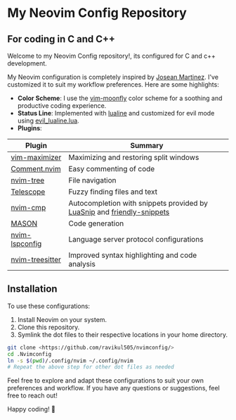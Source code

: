# My Neovim Config Repository
## For coding in C and C++

Welcome to my Neovim Config repository!, its configured for C and c++ development.

My Neovim configuration is completely inspired by [Josean Martinez](https://www.youtube.com/@joseanmartinez). I've customized it to suit my workflow preferences. Here are some highlights:

- **Color Scheme**: I use the [vim-moonfly](https://github.com/bluz71/vim-moonfly-colors) color scheme for a soothing and productive coding experience.
- **Status Line**: Implemented with [lualine](https://github.com/nvim-lualine/lualine.nvim) and customized for evil mode using [evil_lualine.lua](https://github.com/nvim-lualine/lualine.nvim/blob/master/examples/evil_lualine.lua).
- **Plugins**:

| Plugin                                                           | Summary                                                                  |
|------------------------------------------------------------------|--------------------------------------------------------------------------|
| [vim-maximizer](https://github.com/szw/vim-maximizer)            | Maximizing and restoring split windows                                   |
| [Comment.nvim](https://github.com/numToStr/Comment.nvim)         | Easy commenting of code                                                  |
| [nvim-tree](https://github.com/nvim-tree/nvim-tree.lua)          | File navigation                                                          |
| [Telescope](https://github.com/nvim-telescope/telescope.nvim)    | Fuzzy finding files and text                                             |
| [nvim-cmp](https://github.com/hrsh7th/nvim-cmp)                  | Autocompletion with snippets provided by [LuaSnip](https://github.com/L3MON4D3/LuaSnip) and [friendly-snippets](https://github.com/rafamadriz/friendly-snippets) |
| [MASON](https://github.com/williamboman/mason.nvim)              | Code generation                                                          |
| [nvim-lspconfig](https://github.com/neovim/nvim-lspconfig)       | Language server protocol configurations                                   |
| [nvim-treesitter](https://github.com/nvim-treesitter/nvim-treesitter) | Improved syntax highlighting and code analysis                           |

## Installation

To use these configurations:

1. Install Neovim on your system.
2. Clone this repository.
3. Symlink the dot files to their respective locations in your home directory.

```bash
git clone <https://github.com/ravikul505/nvimconfig/>
cd .Nvimconfig
ln -s $(pwd)/.config/nvim ~/.config/nvim
# Repeat the above step for other dot files as needed
```
Feel free to explore and adapt these configurations to suit your own preferences and workflow. If you have any questions or suggestions, feel free to reach out!

Happy coding! 🚀
